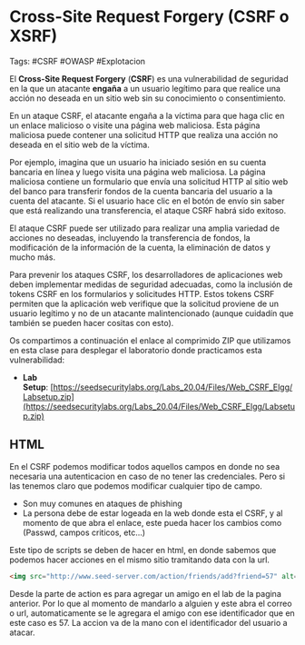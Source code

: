 # Cross-Site Request Forgery (CSRF o XSRF)

Tags: #CSRF #OWASP #Explotacion 

El **Cross-Site Request Forgery** (**CSRF**) es una vulnerabilidad de seguridad en la que un atacante **engaña** a un usuario legítimo para que realice una acción no deseada en un sitio web sin su conocimiento o consentimiento.

En un ataque CSRF, el atacante engaña a la víctima para que haga clic en un enlace malicioso o visite una página web maliciosa. Esta página maliciosa puede contener una solicitud HTTP que realiza una acción no deseada en el sitio web de la víctima.

Por ejemplo, imagina que un usuario ha iniciado sesión en su cuenta bancaria en línea y luego visita una página web maliciosa. La página maliciosa contiene un formulario que envía una solicitud HTTP al sitio web del banco para transferir fondos de la cuenta bancaria del usuario a la cuenta del atacante. Si el usuario hace clic en el botón de envío sin saber que está realizando una transferencia, el ataque CSRF habrá sido exitoso.

El ataque CSRF puede ser utilizado para realizar una amplia variedad de acciones no deseadas, incluyendo la transferencia de fondos, la modificación de la información de la cuenta, la eliminación de datos y mucho más.

Para prevenir los ataques CSRF, los desarrolladores de aplicaciones web deben implementar medidas de seguridad adecuadas, como la inclusión de tokens CSRF en los formularios y solicitudes HTTP. Estos tokens CSRF permiten que la aplicación web verifique que la solicitud proviene de un usuario legítimo y no de un atacante malintencionado (aunque cuidadín que también se pueden hacer cositas con esto).

Os compartimos a continuación el enlace al comprimido ZIP que utilizamos en esta clase para desplegar el laboratorio donde practicamos esta vulnerabilidad:

-   **Lab Setup**: [https://seedsecuritylabs.org/Labs_20.04/Files/Web_CSRF_Elgg/Labsetup.zip](https://seedsecuritylabs.org/Labs_20.04/Files/Web_CSRF_Elgg/Labsetup.zip)


## HTML
En el CSRF podemos modificar todos aquellos campos en donde no sea necesaria una autenticacion en caso de no tener las credenciales. Pero si las tenemos claro que podemos modificar cualquier tipo de campo. 
* Son muy comunes en ataques de phishing
* La persona debe de estar logeada en la web donde esta el CSRF, y al momento de que abra el enlace, este pueda hacer los cambios como (Passwd, campos criticos, etc...)


Este tipo de scripts se deben de hacer en html, en donde sabemos que podemos hacer acciones en el mismo sitio tramitando data con la url.
```html
<img src="http://www.seed-server.com/action/friends/add?friend=57" alt="image" width="1" height="1" />  <!-- Enviaremos un html de una 'imagen' con un codigo-->
```
Desde la parte de action es para agregar un amigo en el lab de la pagina anterior. Por lo que al momento de mandarlo a alguien y este abra el correo o url, automaticamente se le agregara el amigo con ese identificador que en este caso es 57.  La accion va de la mano con el identificador del usuario a atacar.



